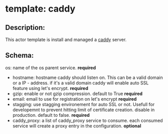 # template: caddy

## Description:
This actor template is install and managed a [caddy](caddyserver.com) server.

## Schema:

os: name of the os parent service. **required**

- hostname: hostname caddy should listen on. This can be a valid domain or a IP - address. if it's a valid domain caddy will enable auto SSL feature using let's encrypt. **required**
- gzip: enable or not gzip compression. default to True **required**
- email: email to use for registration on let's encrypt **required**
- stagging: use stagging environement for auto SSL or not. Usefull for developemnt to prevent hitting limit of certificate creation. disable in production. default to false. **required**
- caddy_proxy: a list of caddy_proxy service to consume. each consumed service will create a proxy entry in the configuration. **optional**
